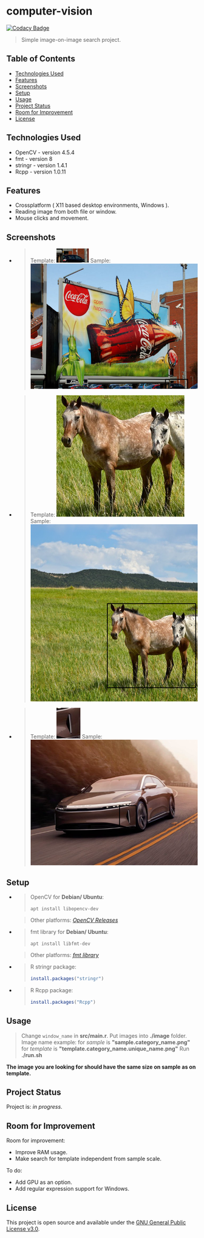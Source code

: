 # computer-vision

[![Codacy Badge](https://app.codacy.com/project/badge/Grade/4ed6b49f89ee45a2b99bd46918afbf64)](https://app.codacy.com/gh/lurkydismal/computer-vision/dashboard?utm_source=gh&utm_medium=referral&utm_content=&utm_campaign=Badge_grade)

> Simple image-on-image search project.

## Table of Contents

* [Technologies Used](#technologies-used)
* [Features](#features)
* [Screenshots](#screenshots)
* [Setup](#setup)
* [Usage](#usage)
* [Project Status](#project-status)
* [Room for Improvement](#room-for-improvement)
* [License](#license)

## Technologies Used

* OpenCV - version 4.5.4
* fmt - version 8
* stringr - version 1.4.1
* Rcpp - version 1.0.11

## Features

* Crossplatform ( X11 based desktop environments, Windows ).
* Reading image from both file or window.
* Mouse clicks and movement.

## Screenshots

* > Template:
  > ![car](./showcase/template.adv.car.png)
  > Sample:
  > ![Example screenshot](./showcase/found_car_on_advertisement.png)

* > Template:
  > ![horse](./showcase/template.wild.horse.png)
  > Sample:
  > ![Example screenshot](./showcase/found_horse_on_wild.png)

* > Template:
  > ![car_light](./showcase/template.car.car_light.png)
  > Sample:
  > ![Example screenshot](./showcase/found_car_light_on_car.png)

## Setup

* > OpenCV for **Debian/ Ubuntu**:
  > ``` console
  > apt install libopencv-dev
  > ```

  > Other platforms:
  > [_OpenCV Releases_](https://opencv.org/releases/)

* > fmt library for **Debian/ Ubuntu**:
  > ``` console
  > apt install libfmt-dev
  > ```

  > Other platforms:
  > [_fmt library_](https://github.com/fmtlib/fmt/releases/latest)

* > R stringr package:
  > ``` r
  > install.packages("stringr")
  > ```

* > R Rcpp package:
  > ``` r
  > install.packages("Rcpp")
  > ```

## Usage

> Change `window_name` in **src/main.r**.
> Put images into **./image** folder.
> Image name example:
> for _sample_ is **"sample.category_name.png"**
> for _template_ is **"template.category_name.unique_name.png"**
> Run **./run.sh**

**The image you are looking for should have the same size on sample as on template.**

## Project Status

Project is: _in progress_.

## Room for Improvement

Room for improvement:

* Improve RAM usage.
* Make search for template independent from sample scale.

To do:

* Add GPU as an option.
* Add regular expression support for Windows.

## License

This project is open source and available under the [GNU General Public License v3.0](https://github.com/lurkydismal/computer-vision/blob/main/LICENSE).
